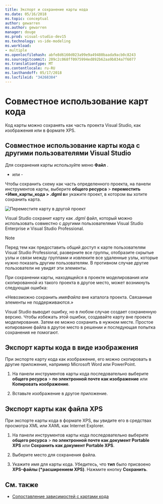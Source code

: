 ```yaml
---
title: Экспорт и сохранение карты кода
ms.date: 05/16/2018
ms.topic: conceptual
author: gewarren
ms.author: gewarren
manager: douge
ms.prod: visual-studio-dev15
ms.technology: vs-ide-modeling
ms.workload:
- multiple
ms.openlocfilehash: abfe8d6160d023a99e9a49480baada9acb0c8243
ms.sourcegitcommit: 209c2c068ff0975994ed892b62aa9b834a7f6077
ms.translationtype: MT
ms.contentlocale: ru-RU
ms.lasthandoff: 05/17/2018
ms.locfileid: "34268384"
---
```

# <a name="share-code-maps"></a>Совместное использование карт кода

Код карты можно сохранять как часть проекта Visual Studio, как изображения или в формате XPS.

## <a name="share-a-code-map-with-other-visual-studio-users"></a>Совместное использование карты кода с другими пользователями Visual Studio

Для сохранения карты используйте меню **Файл** .

- или -

Чтобы сохранить схему как часть определенного проекта, на панели инструментов карты, выберите **общего ресурса** > **переместить \<Имя_карты_кода > .dgml в**и укажите проект, в котором вы хотите сохранить карта.

![Переместите карту в другой проект](../modeling/media/codemapsmovemapmenu.png)

Visual Studio сохранит карту как *.dgml* файл, который можно использовать совместно с другими пользователями Visual Studio Enterprise и Visual Studio Professional.

> [!NOTE]
> Перед тем как предоставить общий доступ к карте пользователям Visual Studio Professional, разверните все группы, отобразите скрытые узлы и связи между группами и извлеките все удаленные узлы, которые нужно показать другим пользователям. В противном случае другие пользователи не увидят эти элементы.
>
> При сохранении карты, находящейся в проекте моделирования или скопированной из такого проекта в другое место, может возникнуть следующая ошибка:
>
> «Невозможно сохранить *имяФайла* вне каталога проекта. Связанные элементы не поддерживаются.»
>
> Visual Studio выводит ошибку, но в любом случае создает сохраненную версию. Чтобы избежать этой ошибки, создавайте карту вне проекта моделирования. Затем ее можно сохранить в нужном месте. Простое копирование файла в другое место в решении и последующая попытка сохранения не помогают.

## <a name="export-a-code-map-as-an-image"></a>Экспорт карты кода в виде изображения

При экспорте карту кода как изображение, его можно скопировать в другие приложения, например Microsoft Word или PowerPoint.

1. На панели инструментов карты кода последовательно выберите **общего ресурса** > **по электронной почте как изображение** или **Копировать изображение**.

2. Вставьте изображение в другое приложение.

## <a name="export-the-map-as-an-xps-file"></a>Экспорт карты как файла XPS

При экспорте карты кода в формате XPS, вы увидите его в средствах просмотра XML или XAML как Internet Explorer.

1. На панели инструментов карты кода последовательно выберите **общего ресурса** > **по электронной почте как документ Portable XPS** или **Сохранить как документ Portable XPS**.

2. Выберите место для сохранения файла.

3. Укажите имя для карты кода. Убедитесь, что **тип** было присвоено **XPS-файлы (\*расширением XPS)**. Нажмите кнопку **Сохранить**.

## <a name="see-also"></a>См. также

- [Сопоставление зависимостей с картами кода](../modeling/map-dependencies-across-your-solutions.md)